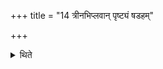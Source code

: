 +++
title = "14 त्रीनभिप्लवान् पृष्ट्यं षडहम्"

+++

<details><summary>थिते</summary>

त्रीनभिप्लवान् । पृष्ट्यं षडहम् । अभिजितमग्निष्टोमम् । त्रीन्परःसाम्न उक्थ्यानग्निष्टोमान्वा । परे द्वे शये अहनी १४
</details>
